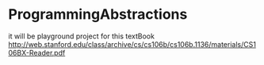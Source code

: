 # ProgrammingAbstractions

it will be playground project for this textBook http://web.stanford.edu/class/archive/cs/cs106b/cs106b.1136/materials/CS106BX-Reader.pdf
